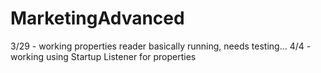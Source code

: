 # MarketingAdvanced

3/29
	- working properties reader basically running, needs testing...
4/4
	- working using Startup Listener for properties
